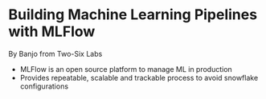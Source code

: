 # Building Machine Learning Pipelines with MLFlow

By Banjo from Two-Six Labs

+ MLFlow is an open source platform to manage ML in production
+ Provides repeatable, scalable and trackable process to avoid snowflake configurations
